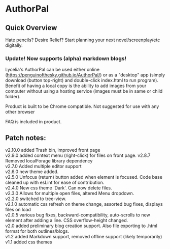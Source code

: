 # AuthorPal
## Quick Overview
Hate pencils? Desire Relief? Start planning your next novel/screenplay/etc digitally.
### Update! Now supports (alpha) markdown blogs!

Lycelia's AuthorPal can be used either online (https://penguinofthesky.github.io/AuthorPal/) or as a "desktop" app (simply download (button top-right) and double-click index.html to run program). Benefit of having a local copy is the ability to add images from your computer without using a hosting service (images must be in same or child folder).   

Product is built to be Chrome compatible. Not suggested for use with any other browser

FAQ is included in product.

## Patch notes:
v2.10.0 added Trash bin, improved front page  
v2.9.0 added context menu (right-click) for files on front page.
v2.8.7 Removed localForage library dependency  
v2.7.0 Added multiple editor support  
v2.6.0 new theme added.  
v2.5.0 Unfocus (return) button added when element is focused. Code base cleaned up with esLint for ease of contribution.  
v2.4.0 New css theme 'Dark'. Can now delete files.  
v2.3.0 Allows for multiple open files, altered Menu dropdown.  
v2.2.0 switched to tree-view.  
v2.1.0 automatic css refresh on theme change, assorted bug fixes, displays files on load  
v2.0.5 various bug fixes, backward-compatibility, auto-scrolls to new element after adding a line. CSS overflow-height changed.  
v2.0 added preliminary blog creation support. Also file exporting to .html format for both outlines/blogs.  
v1.2 added Markdown support, removed offline support (likely temporarily)  
v1.1 added css themes
